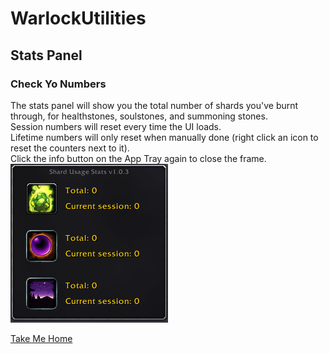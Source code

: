 # WarlockUtilities  

## Stats Panel

### Check Yo Numbers  

The stats panel will show you the total number of shards you've burnt through, for healthstones, soulstones, and summoning stones.  
Session numbers will reset every time the UI loads.  
Lifetime numbers will only reset when manually done (right click an icon to reset the counters next to it).  
Click the info button on the App Tray again to close the frame.  
![StatsPanel - Usage](https://github.com/kylefortin/WarlockUtilities/blob/3.2.0/Images/StatsPanel.png?raw=true)  

[Take Me Home](https://github.com/kylefortin/WarlockUtilities/blob/3.2.0/README.md)